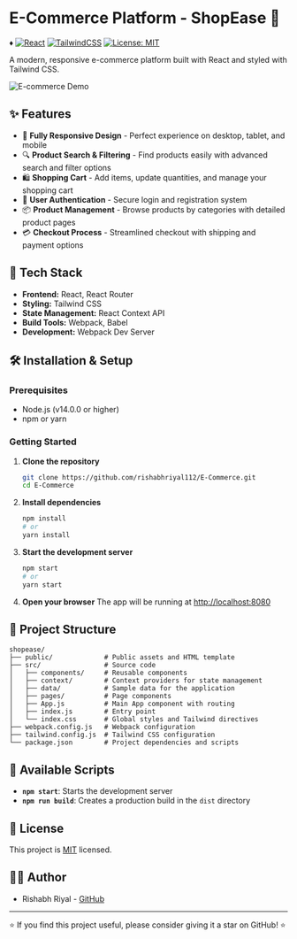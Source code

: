# E-Commerce Platform - ShopEase 🛒
♦
[![React](https://img.shields.io/badge/React-18.2.0-blue.svg)](https://reactjs.org/)
[![TailwindCSS](https://img.shields.io/badge/TailwindCSS-3.3.5-38B2AC.svg)](https://tailwindcss.com/)
[![License: MIT](https://img.shields.io/badge/License-MIT-yellow.svg)](https://opensource.org/licenses/MIT)

A modern, responsive e-commerce platform built with React and styled with Tailwind CSS.

![E-commerce Demo](https://via.placeholder.com/800x400?text=ShopEase+E-Commerce+Demo)

## ✨ Features

- 📱 **Fully Responsive Design** - Perfect experience on desktop, tablet, and mobile
- 🔍 **Product Search & Filtering** - Find products easily with advanced search and filter options
- 🛍️ **Shopping Cart** - Add items, update quantities, and manage your shopping cart
- 👤 **User Authentication** - Secure login and registration system
- 📦 **Product Management** - Browse products by categories with detailed product pages
- 💳 **Checkout Process** - Streamlined checkout with shipping and payment options

## 🚀 Tech Stack

- **Frontend:** React, React Router
- **Styling:** Tailwind CSS
- **State Management:** React Context API
- **Build Tools:** Webpack, Babel
- **Development:** Webpack Dev Server

## 🛠️ Installation & Setup

### Prerequisites

- Node.js (v14.0.0 or higher)
- npm or yarn

### Getting Started

1. **Clone the repository**
   ```bash
   git clone https://github.com/rishabhriyal112/E-Commerce.git
   cd E-Commerce
   ```

2. **Install dependencies**
   ```bash
   npm install
   # or
   yarn install
   ```

3. **Start the development server**
   ```bash
   npm start
   # or
   yarn start
   ```

4. **Open your browser**
   The app will be running at [http://localhost:8080](http://localhost:8080)

## 📁 Project Structure

```
shopease/
├── public/             # Public assets and HTML template
├── src/                # Source code
│   ├── components/     # Reusable components
│   ├── context/        # Context providers for state management
│   ├── data/           # Sample data for the application
│   ├── pages/          # Page components
│   ├── App.js          # Main App component with routing
│   ├── index.js        # Entry point
│   └── index.css       # Global styles and Tailwind directives
├── webpack.config.js   # Webpack configuration
├── tailwind.config.js  # Tailwind CSS configuration
└── package.json        # Project dependencies and scripts
```

## 🔧 Available Scripts

- **`npm start`**: Starts the development server
- **`npm run build`**: Creates a production build in the `dist` directory

## 📝 License

This project is [MIT](https://opensource.org/licenses/MIT) licensed.

## 👨‍💻 Author

- Rishabh Riyal - [GitHub](https://github.com/rishabhriyal112)

---

⭐ If you find this project useful, please consider giving it a star on GitHub! ⭐
